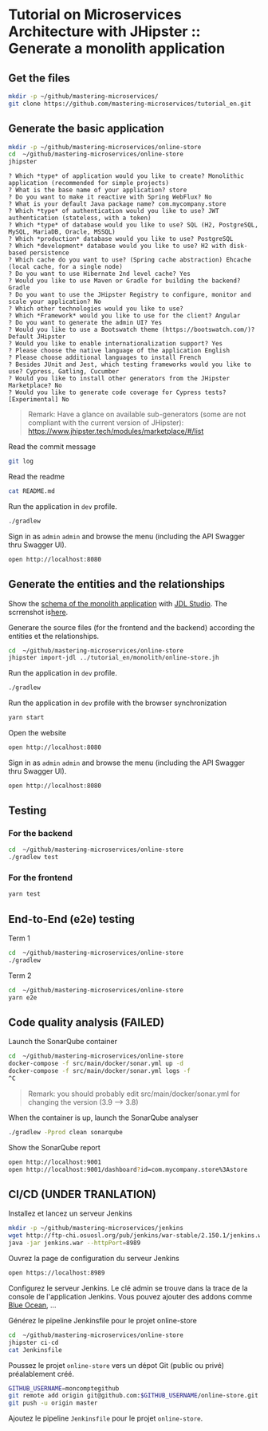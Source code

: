 # Tutorial on Microservices Architecture with JHipster :: Generate a monolith application

## Get the files
```bash
mkdir -p ~/github/mastering-microservices/
git clone https://github.com/mastering-microservices/tutorial_en.git
```

## Generate the basic application
```bash
mkdir -p ~/github/mastering-microservices/online-store
cd  ~/github/mastering-microservices/online-store
jhipster
```

```
? Which *type* of application would you like to create? Monolithic application (recommended for simple projects)
? What is the base name of your application? store
? Do you want to make it reactive with Spring WebFlux? No
? What is your default Java package name? com.mycompany.store
? Which *type* of authentication would you like to use? JWT authentication (stateless, with a token)
? Which *type* of database would you like to use? SQL (H2, PostgreSQL, MySQL, MariaDB, Oracle, MSSQL)
? Which *production* database would you like to use? PostgreSQL
? Which *development* database would you like to use? H2 with disk-based persistence
? Which cache do you want to use? (Spring cache abstraction) Ehcache (local cache, for a single node)
? Do you want to use Hibernate 2nd level cache? Yes
? Would you like to use Maven or Gradle for building the backend? Gradle
? Do you want to use the JHipster Registry to configure, monitor and scale your application? No
? Which other technologies would you like to use? 
? Which *Framework* would you like to use for the client? Angular
? Do you want to generate the admin UI? Yes
? Would you like to use a Bootswatch theme (https://bootswatch.com/)? Default JHipster
? Would you like to enable internationalization support? Yes
? Please choose the native language of the application English
? Please choose additional languages to install French
? Besides JUnit and Jest, which testing frameworks would you like to use? Cypress, Gatling, Cucumber
? Would you like to install other generators from the JHipster Marketplace? No
? Would you like to generate code coverage for Cypress tests? [Experimental] No
```

> Remark: Have a glance on available sub-generators (some are not compliant with the current version of JHipster): https://www.jhipster.tech/modules/marketplace/#/list


Read the commit message

```bash
git log
```


Read the readme

```bash
cat README.md
```

Run the application in `dev` profile.

```bash
./gradlew
```

Sign in as `admin` `admin` and browse the menu (including the API Swagger thru Swagger UI).

```bash
open http://localhost:8080
```

## Generate the entities and the relationships

Show the [schema of the monolith application](./online-store.jh) with [JDL Studio](https://start.jhipster.tech/jdl-studio/). The scrrenshot is[here](./online-store.jh.png).

Generare the source files (for the frontend and the backend) according the entities et the relationships.
```bash
cd  ~/github/mastering-microservices/online-store
jhipster import-jdl ../tutorial_en/monolith/online-store.jh
```

Run the application in `dev` profile.
```bash
./gradlew
```

Run the application in `dev` profile with the browser synchronization
```bash
yarn start
```

Open the website
```bash
open http://localhost:8080
```

Sign in as `admin` `admin` and browse the menu (including the API Swagger thru Swagger UI).
```bash
open http://localhost:8080
```

## Testing

### For the backend

```bash
cd  ~/github/mastering-microservices/online-store
./gradlew test
```

### For the frontend
```bash
yarn test
```

## End-to-End (e2e) testing

Term 1
```bash
cd  ~/github/mastering-microservices/online-store
./gradlew
```

Term 2
```bash
cd  ~/github/mastering-microservices/online-store
yarn e2e
```

## Code quality analysis (FAILED)

Launch the SonarQube container

```bash
cd  ~/github/mastering-microservices/online-store
docker-compose -f src/main/docker/sonar.yml up -d
docker-compose -f src/main/docker/sonar.yml logs -f
^C
```

> Remark: you should probably edit src/main/docker/sonar.yml for changing the version (3.9 --> 3.8)

When the container is up, launch the SonarQube analyser

```bash
./gradlew -Pprod clean sonarqube
```

Show the SonarQube report

```bash
open http://localhost:9001
open http://localhost:9001/dashboard?id=com.mycompany.store%3Astore
```

## CI/CD (UNDER TRANLATION)

Installez et lancez un serveur Jenkins
```bash
mkdir -p ~/github/mastering-microservices/jenkins
wget http://ftp-chi.osuosl.org/pub/jenkins/war-stable/2.150.1/jenkins.war
java -jar jenkins.war --httpPort=8989
```

Ouvrez la page de configuration du serveur Jenkins
```bash
open https://localhost:8989
```

Configurez le serveur Jenkins. Le clé admin se trouve dans la trace de la console de l'application Jenkins. Vous pouvez ajouter des addons comme [Blue Ocean](https://jenkins.io/projects/blueocean/), ...

Générez le pipeline Jenkinsfile pour le projet online-store
```bash
cd  ~/github/mastering-microservices/online-store
jhipster ci-cd
cat Jenkinsfile
```

Poussez le projet `online-store` vers un dépot Git (public ou privé) préalablement créé.
```bash
GITHUB_USERNAME=moncomptegithub
git remote add origin git@github.com:$GITHUB_USERNAME/online-store.git
git push -u origin master
```

Ajoutez le pipeline `Jenkinsfile` pour le projet `online-store`.

